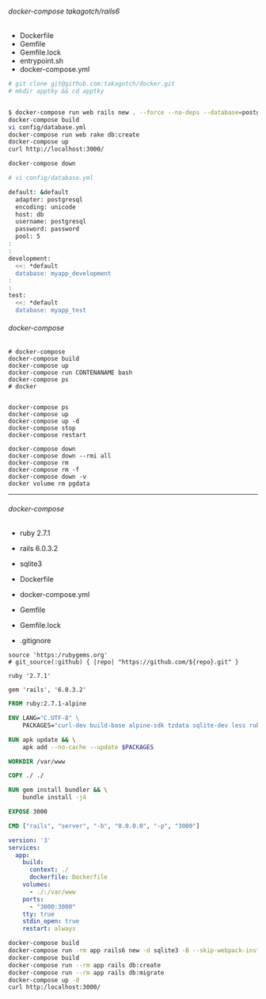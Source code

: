###### docker-compose takagotch/rails6

- Dockerfile
- Gemfile
- Gemfile.lock
- entrypoint.sh
- docker-compose.yml

```sh
# git clone git@github.com:takagotch/docker.git
# mkdir apptky && cd apptky


$ docker-compose run web rails new . --force --no-deps --database=postgresql --skip-bundle
docker-compose build
vi config/database.yml
docker-compose run web rake db:create
docker-compose up
curl http://localhost:3000/

docker-compose down
```

```sh
# vi config/database.yml

default: &default
  adapter: postgresql
  encoding: unicode
  host: db
  username: postgresql
  password: password 
  pool: 5
:
:
development:
  <<: *default
  database: myapp_development
:
:
test:
  <<: *default
  database: myapp_test

```

###### docker-compose
```
# docker-compose
docker-compose build
docker-compose up
docker-compose run CONTENANAME bash
docker-compose ps
# docker


docker-compose ps
docker-compose up
docker-compose up -d
docker-compose stop
docker-compose restart

docker-compose down
docker-compose down --rmi all
docker-compose rm 
docker-compose rm -f
docker-compose down -v
docker volume rm pgdata
```

---

###### docker-compose
- ruby 2.7.1
- rails 6.0.3.2
- sqlite3

- Dockerfile
- docker-compose.yml
- Gemfile 
- Gemfile.lock
- .gitignore

```Gemfile
source 'https:/rubygems.org'
# git_source(:github) { |repo| "https://github.com/${repo}.git" }

ruby '2.7.1'

gem 'rails', '6.0.3.2'
```

```Dockerfile
FROM ruby:2.7.1-alpine

ENV LANG="C.UTF-8" \
    PACKAGES="curl-dev build-base alpine-sdk tzdata sqlite-dev less ruby-dev nodejs"

RUN apk update && \
    apk add --no-cache --update $PACKAGES

WORKDIR /var/www

COPY ./ ./

RUN gem install bundler && \
    bundle install -j4

EXPOSE 3000

CMD ["rails", "server", "-b", "0.0.0.0", "-p", "3000"]
```

```docker-compose.yml
version: '3'
services:
  app:
    build:
      context: ./
      dockerfile: Dockerfile
    volumes:
      - ./:/var/www
    ports:
      - "3000:3000"
    tty: true
    stdin_open: true
    restart: always
```

```sh
docker-compose build
docker-compose run -rm app rails6 new -d sqlite3 -B --skip-webpack-install --skip-spring .
docker-compose build
docker-compose run --rm app rails db:create
docker-compose run --rm app rails db:migrate
docker-compose up -d
curl http:/localhost:3000/
```

